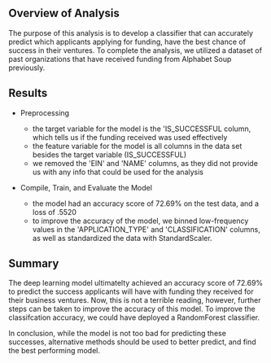 ## Overview of Analysis

The purpose of this analysis is to develop a classifier that can accurately predict which applicants applying for funding, have the best chance of success in their ventures.  To complete the analysis, we utilized a dataset of past organizations that have received funding from Alphabet Soup previously.  

## Results

* Preprocessing
    - the target variable for the model is the 'IS_SUCCESSFUL column, which tells us if the funding received was used effectively
    - the feature variable for the model is all columns in the data set besides the target variable (IS_SUCCESSFUL)
    - we removed the 'EIN' and 'NAME' columns, as they did not provide us with any info that could be used for the analysis

* Compile, Train, and Evaluate the Model
    - the model had an accuracy score of 72.69% on the test data, and a loss of .5520
    - to improve the accuracy of the model, we binned low-frequency values in the 'APPLICATION_TYPE' and 'CLASSIFICATION' columns, as well as standardized the data with StandardScaler.

## Summary

The deep learning model ultimatelty achieved an accuracy score of 72.69% to predict the success applicants will have with funding they received for their business ventures.  Now, this is not a terrible reading, however, further steps can be taken to improve the accuracy of this model. To improve the classifcation accuracy, we could have deployed a RandomForest classifier.

In conclusion, while the model is not too bad for predicting these successes, alternative methods should be used to better predict, and find the best performing model. 